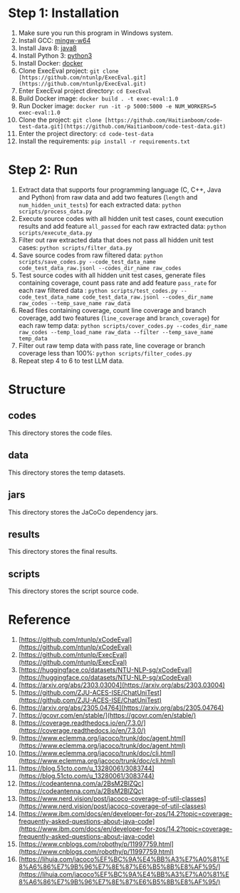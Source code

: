 <a name="teDHI"></a>
# Step 1: Installation
1. Make sure you run this program in Windows system.
2. Install GCC: [mingw-w64](https://sourceforge.net/projects/mingw-w64/files/mingw-w64/mingw-w64-release/)
3. Install Java 8: [java8](https://www.oracle.com/java/technologies/downloads/#java8-windows)
4. Install Python 3: [python3](https://www.python.org/downloads/windows/)
5. Install Docker: [docker](https://docs.docker.com/desktop/install/windows-install/)
6. Clone ExecEval project: `git clone [https://github.com/ntunlp/ExecEval.git](https://github.com/ntunlp/ExecEval.git)`
7. Enter ExecEval project directory: `cd ExecEval`
8. Build Docker image: `docker build . -t exec-eval:1.0`
9. Run Docker image: `docker run -it -p 5000:5000 -e NUM_WORKERS=5 exec-eval:1.0`
10. Clone the project: `git clone [https://github.com/Haitianboom/code-test-data.git](https://github.com/Haitianboom/code-test-data.git)`
11. Enter the project directory: `cd code-test-data`
12. Install the requirements: `pip install -r requirements.txt`
<a name="YrAD1"></a>
# Step 2: Run

1. Extract data that supports four programming language (C, C++, Java and Python) from raw data and add two features (`length` and `num_hidden_unit_tests`) for each extracted data: `python scripts/process_data.py`
2. Execute source codes with all hidden unit test cases, count execution results and add feature `all_passed` for each raw extracted data: `python scripts/execute_data.py`
3. Filter out raw extracted data that does not pass all hidden unit test cases: `python scripts/filter_data.py`
4. Save source codes from raw filtered data: `python scripts/save_codes.py --code_test_data_name code_test_data_raw.jsonl --codes_dir_name raw_codes`
5. Test source codes with all hidden unit test cases, generate files containing coverage, count pass rate and add feature `pass_rate` for each raw filtered data : `python scripts/test_codes.py --code_test_data_name code_test_data_raw.jsonl --codes_dir_name raw_codes --temp_save_name raw_data`
6. Read files containing coverage, count line coverage and branch coverage, add two features (`line_coverage` and `branch_coverage`) for each raw temp data: `python scripts/cover_codes.py --codes_dir_name raw_codes --temp_load_name raw_data --filter --temp_save_name temp_data`
7. Filter out raw temp data with pass rate, line coverage or branch coverage less than 100%: `python scripts/filter_codes.py`
8. Repeat step 4 to 6 to test LLM data.
<a name="fshsa"></a>
# Structure
<a name="sWMbk"></a>
## codes
This directory stores the code files.
<a name="KWs4A"></a>
## data
This directory stores the temp datasets.
<a name="ojcaT"></a>
## jars
This directory stores the JaCoCo dependency jars.
<a name="ZHKWO"></a>
## results
This directory stores the final results.
<a name="XioaF"></a>
## scripts
This directory stores the script source code.
<a name="JGiER"></a>
# Reference

1. [https://github.com/ntunlp/xCodeEval](https://github.com/ntunlp/xCodeEval)
2. [https://github.com/ntunlp/ExecEval](https://github.com/ntunlp/ExecEval)
3. [https://huggingface.co/datasets/NTU-NLP-sg/xCodeEval](https://huggingface.co/datasets/NTU-NLP-sg/xCodeEval)
4. [https://arxiv.org/abs/2303.03004](https://arxiv.org/abs/2303.03004)
5. [https://github.com/ZJU-ACES-ISE/ChatUniTest](https://github.com/ZJU-ACES-ISE/ChatUniTest)
6. [https://arxiv.org/abs/2305.04764](https://arxiv.org/abs/2305.04764)
7. [https://gcovr.com/en/stable/](https://gcovr.com/en/stable/)
8. [https://coverage.readthedocs.io/en/7.3.0/](https://coverage.readthedocs.io/en/7.3.0/)
9. [https://www.eclemma.org/jacoco/trunk/doc/agent.html](https://www.eclemma.org/jacoco/trunk/doc/agent.html)
10. [https://www.eclemma.org/jacoco/trunk/doc/cli.html](https://www.eclemma.org/jacoco/trunk/doc/cli.html)
11. [https://blog.51cto.com/u_13280061/3083744](https://blog.51cto.com/u_13280061/3083744)
12. [https://codeantenna.com/a/2BsM2BlZQc](https://codeantenna.com/a/2BsM2BlZQc)
13. [https://www.nerd.vision/post/jacoco-coverage-of-util-classes](https://www.nerd.vision/post/jacoco-coverage-of-util-classes)
14. [https://www.ibm.com/docs/en/developer-for-zos/14.2?topic=coverage-frequently-asked-questions-about-java-code](https://www.ibm.com/docs/en/developer-for-zos/14.2?topic=coverage-frequently-asked-questions-about-java-code)
15. [https://www.cnblogs.com/robothy/p/11997759.html](https://www.cnblogs.com/robothy/p/11997759.html)
16. [https://lihuia.com/jacoco%EF%BC%9A%E4%BB%A3%E7%A0%81%E8%A6%86%E7%9B%96%E7%8E%87%E6%B5%8B%E8%AF%95/](https://lihuia.com/jacoco%EF%BC%9A%E4%BB%A3%E7%A0%81%E8%A6%86%E7%9B%96%E7%8E%87%E6%B5%8B%E8%AF%95/)
